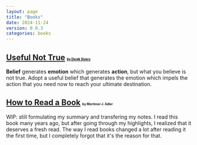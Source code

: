 ```yaml
---
layout: page
title: "Books"
date: 2024-11-24
version: 0.0.3
categories: books
---
```


## [Useful Not True](/books/useful-not-true) <small style="font-size: 0.4em"><a style="color: black" href="https://sive.rs">by Derek Sivers</a></small>

**Belief** generates **emotion** which generates **action**, but what you believe is not true. Adopt a useful belief that generates the emotion which impels the action that you need now to reach your ultimate destination.

## [How to Read a Book](/books/how-to-read-a-book) <small style="font-size: 0.4em">by Mortimer J. Adler</small>

WIP: still formulating my summary and transfering my notes. I read this book many years ago, but after going through my highlights, I realized that it deserves a fresh read. The way I read books changed a lot after reading it the first time, but I completely forgot that it's the reason for that.
